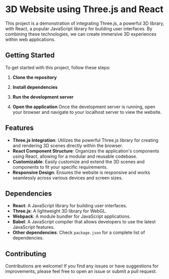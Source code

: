 # 3D Website using Three.js and React

This project is a demonstration of integrating Three.js, a powerful 3D library, with React, a popular JavaScript library for building user interfaces. By combining these technologies, we can create immersive 3D experiences within web applications.

## Getting Started

To get started with this project, follow these steps:

1. **Clone the repository**

2. **Install dependencies** 

3. **Run the development server** 

4. **Open the application**
Once the development server is running, open your browser and navigate to your localhost server to view the website.

## Features

- **Three.js Integration**: Utilizes the powerful Three.js library for creating and rendering 3D scenes directly within the browser.
- **React Component Structure**: Organizes the application's components using React, allowing for a modular and reusable codebase.
- **Customizable**: Easily customize and extend the 3D scenes and components to fit your specific requirements.
- **Responsive Design**: Ensures the website is responsive and works seamlessly across various devices and screen sizes.


## Dependencies

- **React**: A JavaScript library for building user interfaces.
- **Three.js**: A lightweight 3D library for WebGL.
- **Webpack**: A module bundler for JavaScript applications.
- **Babel**: A JavaScript compiler that allows developers to use the latest JavaScript features.
- **Other dependencies**: Check `package.json` for a complete list of dependencies.

## Contributing

Contributions are welcome! If you find any issues or have suggestions for improvements, please feel free to open an issue or submit a pull request.



